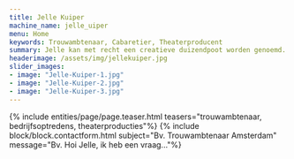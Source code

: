 ```yaml
---
title: Jelle Kuiper
machine_name: jelle_uiper
menu: Home
keywords: Trouwambtenaar, Cabaretier, Theaterproducent
summary: Jelle kan met recht een creatieve duizendpoot worden genoemd. Hij is theaterproducent van o.a. Judas, naar de bestseller van Astrid Holleeder en de Buurman & Buurman voorstellingen. Daarnaast is hij cabaretier en verzorgt hij optredens op maat. Ook is Jelle officieel trouwambtenaar en de regisseur van Stefano Keizers.
headerimage: /assets/img/jellekuiper.jpg
slider_images:
- image: "Jelle-Kuiper-1.jpg"
- image: "Jelle-Kuiper-2.jpg"
- image: "Jelle-Kuiper-3.jpg"
---
```


{% include entities/page/page.teaser.html teasers="trouwambtenaar, bedrijfsoptredens, theaterproducties"%}
{% include block/block.contactform.html subject="Bv. Trouwambtenaar Amsterdam" message="Bv. Hoi Jelle, ik heb een vraag..."%}